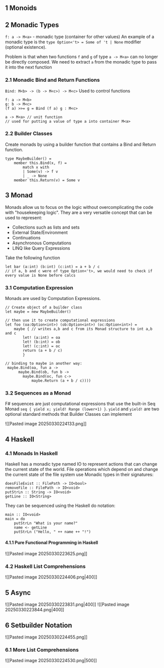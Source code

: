 ## 1 Monoids

## 2 Monadic Types
`f: a -> M<a>` - monadic type (container for other values)
An example of a monadic type is the `type Option<'t> = Some of 't | None` modifier (optional existence).

Problem is that when two functions `f` and `g` of type `a -> M<a>` can no longer be directly composed. We need to extract `a` from the monadic type to pass it into the next function

### 2.1 Monadic Bind and Return Functions
`Bind: M<b> -> (b -> M<c>) -> M<c>`
Used to control functions
```F#
f: a -> M<b>
g: b -> M<c>
(f a) >>= g = Bind (f a) g : M<c>

a -> M<a> // unit function
// used for putting a value of type a into container M<a>
```

### 2.2 Builder Classes
Create monads by using a builder function that contains a Bind and Return function.
```F#
type MaybeBuilder() =
    member this.Bind(x, f) =
        match x with
        | Some(v) -> f v
        | _ -> None
    member this.Return(v) = Some v

```

## 3 Monad
Monads allow us to focus on the logic without overcomplicating the code with "housekeeping logic". They are a very versatile concept that can be used to represent:
- Collections such as lists and sets
- External State/Environment
- Continuations
- Asynchronous Computations
- LINQ like Query Expressions



Take the following function
```F#
let bar (a:int) (b:int) (c:int) = a + b / c
// if a, b and c were of type Option<'t>, we would need to check if every value is None before calcs

```

### 3.1 Computation Expression
Monads are used by Computation Expressions. 


```F#
// Create object of a builder class
let maybe = new MaybeBuilder()

// then use it to create computational expressions
let foo (oa:Option<int>) (ob:Option<int>) (oc:Option<int>) = 
    maybe { // writes a,b and c from its Monad structure to int a,b and c
        let! (a:int) = oa
        let! (b:int) = ob
        let! (c:int) = oc
        return (a + b / c)
        }

// binding to maybe in another way:
 maybe.Bind(oa, fun a ->
      maybe.Bind(ob, fun b ->
        maybe.Bind(oc, fun c-> 
            maybe.Return (a + b / c))))
```


### 3.2 Sequences as a Monad
F# sequences are just computational expressions that use the built-in Seq Monad 
`seq { yield x; yield! Range (lower+1) }`.
`yield` and `yield!` are two optional standard methods that Builder Classes can implement

![[Pasted image 20250330224133.png]]

## 4 Haskell

### 4.1 Monads In Haskell
Haskell has a monadic type named IO to represent actions that can change the  current state of the world.
File operations which depend on and change the current state of the file system use Monadic types in their signatures:
```F#
doesFileExist :: FilePath -> IO<bool>
removeFile :: FilePath -> IO<void>
putStrLn :: String -> IO<void>
getLine :: IO<String>
```

They can be sequenced using the Haskell do notation:
```F#
main :: IO<void>
main = do
    putStrLn "What is your name?"
    name <- getLine
    putStrLn ("Hello, " ++ name ++ "!")
```

#### 4.1.1 Pure Functional Programming in Haskell
![[Pasted image 20250330223625.png]]

### 4.2 Haskell List Comprehensions
![[Pasted image 20250330224406.png|400]]


## 5 Async
![[Pasted image 20250330223831.png|400]]
![[Pasted image 20250330223844.png|400]]


## 6 Setbuilder Notation
![[Pasted image 20250330224455.png]]

### 6.1 More List Comprehensions
![[Pasted image 20250330224530.png|500]]
